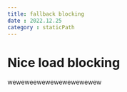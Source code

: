 ```yaml
---
title: fallback blocking
date : 2022.12.25
category : staticPath
---
```


# Nice load blocking

weweweewewewewewewewew
